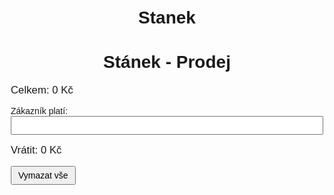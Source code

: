 # Stanek
<!DOCTYPE html>
<html lang="cs">
<head>
  <meta charset="UTF-8">
  <meta name="viewport" content="width=device-width, initial-scale=1.0">
  <title>Stánek - Prodej</title>
  <style>
    body { font-family: sans-serif; padding: 20px; max-width: 500px; margin: auto; }
    h1 { text-align: center; }
    .item { display: flex; justify-content: space-between; margin: 10px 0; }
    .buttons { display: flex; gap: 5px; }
    .total, .change { font-size: 1.2em; margin: 15px 0; }
    input[type='number'] { width: 100%; padding: 5px; font-size: 1em; }
    button { padding: 5px 10px; font-size: 1em; }
  </style>
</head>
<body>
  <h1>Stánek - Prodej</h1>

  <div id="items"></div>

  <div class="total">Celkem: <span id="total">0</span> Kč</div>

  <label>Zákazník platí:
    <input type="number" id="paid" min="0" oninput="updateChange()">
  </label>

  <div class="change">Vrátit: <span id="change">0</span> Kč</div>

  <button onclick="resetAll()">Vymazat vše</button>

  <script>
    const products = [
      { name: "Pivo", price: 35 },
      { name: "Kofola", price: 25 },
      { name: "Nealko pivo", price: 30 },
      { name: "Křupky", price: 20 },
      { name: "Fruko", price: 15 }
    ];

    const itemsDiv = document.getElementById('items');

    products.forEach((product, index) => {
      const div = document.createElement('div');
      div.className = 'item';
      div.innerHTML = `
        <span>${product.name} (${product.price} Kč)</span>
        <div class="buttons">
          <button onclick="decrease(${index})">-</button>
          <span id="count-${index}">0</span>
          <button onclick="increase(${index})">+</button>
        </div>
      `;
      itemsDiv.appendChild(div);
    });

    let counts = Array(products.length).fill(0);

    function increase(index) {
      counts[index]++;
      updateDisplay(index);
    }

    function decrease(index) {
      if (counts[index] > 0) counts[index]--;
      updateDisplay(index);
    }

    function updateDisplay(index) {
      document.getElementById(`count-${index}`).innerText = counts[index];
      updateTotal();
    }

    function updateTotal() {
      const total = counts.reduce((sum, count, i) => sum + count * products[i].price, 0);
      document.getElementById('total').innerText = total;
      updateChange();
    }

    function updateChange() {
      const paid = Number(document.getElementById('paid').value);
      const total = Number(document.getElementById('total').innerText);
      const change = paid - total;
      document.getElementById('change').innerText = change >= 0 ? change : 0;
    }

    function resetAll() {
      counts = counts.map(() => 0);
      products.forEach((_, i) => updateDisplay(i));
      document.getElementById('paid').value = '';
      updateChange();
    }
  </script>
</body>
</html>
